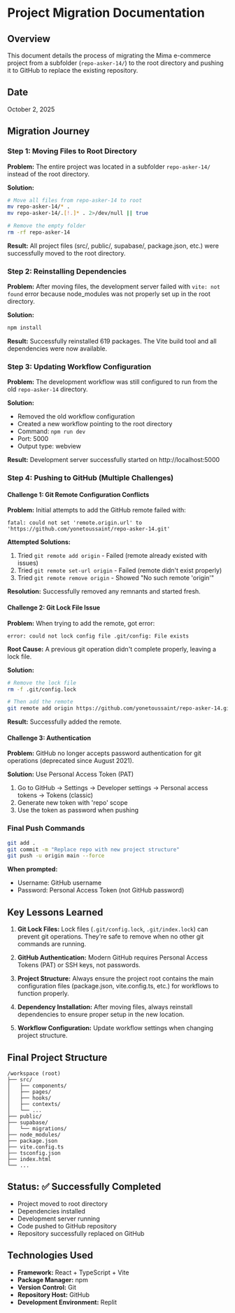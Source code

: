 # Project Migration Documentation

## Overview
This document details the process of migrating the Mima e-commerce project from a subfolder (`repo-asker-14/`) to the root directory and pushing it to GitHub to replace the existing repository.

## Date
October 2, 2025

## Migration Journey

### Step 1: Moving Files to Root Directory
**Problem:** The entire project was located in a subfolder `repo-asker-14/` instead of the root directory.

**Solution:**
```bash
# Move all files from repo-asker-14 to root
mv repo-asker-14/* .
mv repo-asker-14/.[!.]* . 2>/dev/null || true

# Remove the empty folder
rm -rf repo-asker-14
```

**Result:** All project files (src/, public/, supabase/, package.json, etc.) were successfully moved to the root directory.

### Step 2: Reinstalling Dependencies
**Problem:** After moving files, the development server failed with `vite: not found` error because node_modules was not properly set up in the root directory.

**Solution:**
```bash
npm install
```

**Result:** Successfully reinstalled 619 packages. The Vite build tool and all dependencies were now available.

### Step 3: Updating Workflow Configuration
**Problem:** The development workflow was still configured to run from the old `repo-asker-14` directory.

**Solution:**
- Removed the old workflow configuration
- Created a new workflow pointing to the root directory
- Command: `npm run dev`
- Port: 5000
- Output type: webview

**Result:** Development server successfully started on http://localhost:5000

### Step 4: Pushing to GitHub (Multiple Challenges)

#### Challenge 1: Git Remote Configuration Conflicts
**Problem:** Initial attempts to add the GitHub remote failed with:
```
fatal: could not set 'remote.origin.url' to 'https://github.com/yonetoussaint/repo-asker-14.git'
```

**Attempted Solutions:**
1. Tried `git remote add origin` - Failed (remote already existed with issues)
2. Tried `git remote set-url origin` - Failed (remote didn't exist properly)
3. Tried `git remote remove origin` - Showed "No such remote 'origin'"

**Resolution:** Successfully removed any remnants and started fresh.

#### Challenge 2: Git Lock File Issue
**Problem:** When trying to add the remote, got error:
```
error: could not lock config file .git/config: File exists
```

**Root Cause:** A previous git operation didn't complete properly, leaving a lock file.

**Solution:**
```bash
# Remove the lock file
rm -f .git/config.lock

# Then add the remote
git remote add origin https://github.com/yonetoussaint/repo-asker-14.git
```

**Result:** Successfully added the remote.

#### Challenge 3: Authentication
**Problem:** GitHub no longer accepts password authentication for git operations (deprecated since August 2021).

**Solution:** Use Personal Access Token (PAT)
1. Go to GitHub → Settings → Developer settings → Personal access tokens → Tokens (classic)
2. Generate new token with 'repo' scope
3. Use the token as password when pushing

### Final Push Commands
```bash
git add .
git commit -m "Replace repo with new project structure"
git push -u origin main --force
```

**When prompted:**
- Username: GitHub username
- Password: Personal Access Token (not GitHub password)

## Key Lessons Learned

1. **Git Lock Files:** Lock files (`.git/config.lock`, `.git/index.lock`) can prevent git operations. They're safe to remove when no other git commands are running.

2. **GitHub Authentication:** Modern GitHub requires Personal Access Tokens (PAT) or SSH keys, not passwords.

3. **Project Structure:** Always ensure the project root contains the main configuration files (package.json, vite.config.ts, etc.) for workflows to function properly.

4. **Dependency Installation:** After moving files, always reinstall dependencies to ensure proper setup in the new location.

5. **Workflow Configuration:** Update workflow settings when changing project structure.

## Final Project Structure
```
/workspace (root)
├── src/
│   ├── components/
│   ├── pages/
│   ├── hooks/
│   ├── contexts/
│   └── ...
├── public/
├── supabase/
│   └── migrations/
├── node_modules/
├── package.json
├── vite.config.ts
├── tsconfig.json
├── index.html
└── ...
```

## Status: ✅ Successfully Completed
- Project moved to root directory
- Dependencies installed
- Development server running
- Code pushed to GitHub repository
- Repository successfully replaced on GitHub

## Technologies Used
- **Framework:** React + TypeScript + Vite
- **Package Manager:** npm
- **Version Control:** Git
- **Repository Host:** GitHub
- **Development Environment:** Replit
